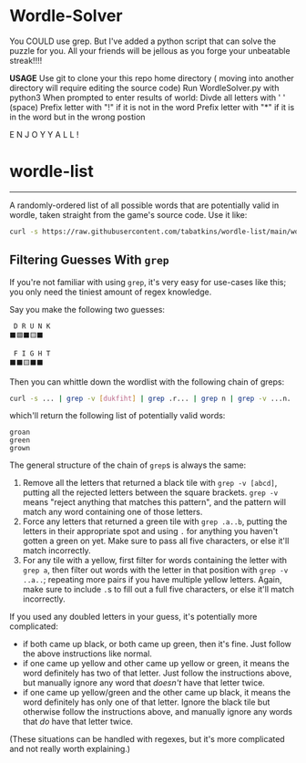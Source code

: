 # Wordle-Solver
You COULD use grep. But I've added a python script that can solve the puzzle for you. 
All your friends will be jellous as you forge your unbeatable streak!!!!

**USAGE**
Use git to clone your this repo home directory ( moving into another directory will require editing the source code)
Run WordleSolver.py with python3
When prompted to enter results of world: 
 Divde all letters with ' ' (space)
 Prefix letter with "!" if it is not in the word
 Prefix letter with "\*" if it is in the word but in the wrong postion
 
E N J O Y   Y A L L !


# wordle-list
_____________________________
A randomly-ordered list of all possible words that are potentially valid in wordle, taken straight from the game's source code. Use it like:

```bash
curl -s https://raw.githubusercontent.com/tabatkins/wordle-list/main/words | grep ...
```

Filtering Guesses With `grep`
-----------------------------

If you're not familiar with using `grep`, it's very easy for use-cases like this; you only need the tiniest amount of regex knowledge.

Say you make the following two guesses:

```
 D R U N K
⬛🟩⬛🟨⬛

 F I G H T
⬛⬛🟨⬛⬛
```

Then you can whittle down the wordlist with the following chain of greps:

```bash
curl -s ... | grep -v [dukfiht] | grep .r... | grep n | grep -v ...n. | grep g | grep -v ..g..
```

which'll return the following list of potentially valid words:

```
groan
green
grown
```

The general structure of the chain of `grep`s is always the same:

1. Remove all the letters that returned a black tile with `grep -v [abcd]`, putting all the rejected letters between the square brackets. `grep -v` means "reject anything that matches this pattern", and the pattern will match any word containing one of those letters.
2. Force any letters that returned a green tile with `grep .a..b`, putting the letters in their appropriate spot and using `.` for anything you haven't gotten a green on yet. Make sure to pass all five characters, or else it'll match incorrectly.
3. For any tile with a yellow, first filter for words containing the letter with `grep a`, then filter out words with the letter in that position with `grep -v ..a..`; repeating more pairs if you have multiple yellow letters. Again, make sure to include `.`s to fill out a full five characters, or else it'll match incorrectly.

If you used any doubled letters in your guess, it's potentially more complicated:
* if both came up black, or both came up green, then it's fine. Just follow the above instructions like normal.
* if one came up yellow and other came up yellow or green, it means the word definitely has two of that letter. Just follow the instructions above, but manually ignore any word that *doesn't* have that letter twice.
* if one came up yellow/green and the other came up black, it means the word definitely has only one of that letter. Ignore the black tile but otherwise follow the instructions above, and manually ignore any words that *do* have that letter twice.

(These situations can be handled with regexes, but it's more complicated and not really worth explaining.)
